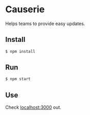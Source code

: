 # Causerie

Helps teams to provide easy updates.

## Install

```bash
$ npm install
```

## Run

```bash
$ npm start
```

## Use

Check [localhost:3000](http://localhost:3000) out.
